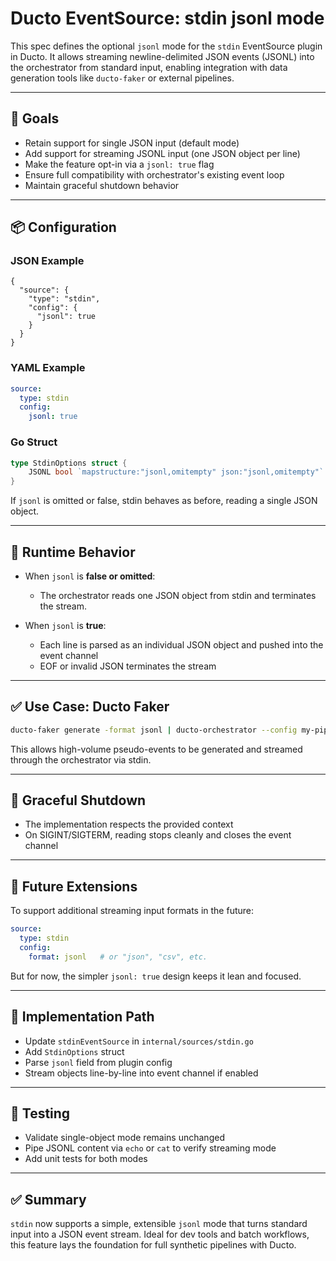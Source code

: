 # Ducto EventSource: stdin jsonl mode

This spec defines the optional `jsonl` mode for the `stdin` EventSource plugin in Ducto. 
It allows streaming newline-delimited JSON events (JSONL) into the orchestrator from 
standard input, enabling integration with data generation tools like `ducto-faker` or 
external pipelines.

---
## 🎯 Goals

- Retain support for single JSON input (default mode)
- Add support for streaming JSONL input (one JSON object per line)
- Make the feature opt-in via a `jsonl: true` flag
- Ensure full compatibility with orchestrator's existing event loop
- Maintain graceful shutdown behavior

---
## 📦 Configuration

### JSON Example

```json5
{
  "source": {
    "type": "stdin",
    "config": {
      "jsonl": true
    }
  }
}
```

### YAML Example

```yaml
source:
  type: stdin
  config:
    jsonl: true
```

### Go Struct

```go
type StdinOptions struct {
	JSONL bool `mapstructure:"jsonl,omitempty" json:"jsonl,omitempty"`
}
```

If `jsonl` is omitted or false, stdin behaves as before, reading a single JSON object.

---
## 🧠 Runtime Behavior

- When `jsonl` is **false or omitted**:
    - The orchestrator reads one JSON object from stdin and terminates the stream.

- When `jsonl` is **true**:
    - Each line is parsed as an individual JSON object and pushed into the event channel
    - EOF or invalid JSON terminates the stream

---
## ✅ Use Case: Ducto Faker

```bash
ducto-faker generate -format jsonl | ducto-orchestrator --config my-pipeline.yaml
```

This allows high-volume pseudo-events to be generated and streamed through the 
orchestrator via stdin.

---
## 🔐 Graceful Shutdown

- The implementation respects the provided context
- On SIGINT/SIGTERM, reading stops cleanly and closes the event channel

---
## 🔮 Future Extensions

To support additional streaming input formats in the future:

```yaml
source:
  type: stdin
  config:
    format: jsonl   # or "json", "csv", etc.
```

But for now, the simpler `jsonl: true` design keeps it lean and focused.

---
## 📁 Implementation Path

- Update `stdinEventSource` in `internal/sources/stdin.go`
- Add `StdinOptions` struct
- Parse `jsonl` field from plugin config
- Stream objects line-by-line into event channel if enabled

---
## 🧪 Testing

- Validate single-object mode remains unchanged
- Pipe JSONL content via `echo` or `cat` to verify streaming mode
- Add unit tests for both modes

---
## ✅ Summary

`stdin` now supports a simple, extensible `jsonl` mode that turns standard input 
into a JSON event stream. Ideal for dev tools and batch workflows, this feature 
lays the foundation for full synthetic pipelines with Ducto.
